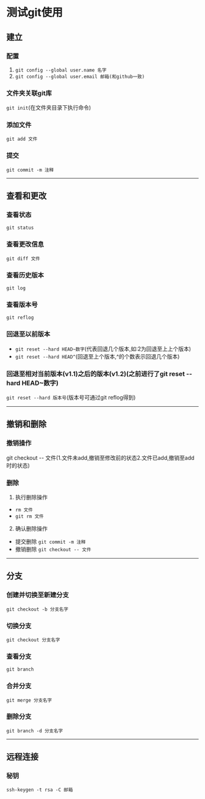 # 测试git使用
## 建立
### 配置
1. `git config --global user.name 名字`
2. `git config --global user.email 邮箱(和github一致)`
### 文件夹关联git库
`git init`(在文件夹目录下执行命令)
### 添加文件
`git add 文件`
### 提交
`git commit -m 注释`
***
## 查看和更改
### 查看状态
`git status`
### 查看更改信息
`git diff 文件`
### 查看历史版本
`git log`
### 查看版本号
`git reflog`
### 回退至以前版本
- `git reset --hard HEAD~数字`(代表回退几个版本,如:2为回退至上上个版本)
- `git reset --hard HEAD^`(回退至上个版本,^的个数表示回退几个版本)
### 回退至相对当前版本(v1.1)之后的版本(v1.2)(之前进行了git reset --hard HEAD~数字)
`git reset --hard 版本号`(版本号可通过git reflog得到)
***
## 撤销和删除
### 撤销操作
git checkout -- 文件(1.文件未add,撤销至修改前的状态2.文件已add,撤销至add时的状态)
### 删除
1. 执行删除操作
- `rm 文件`
- `git rm 文件`
2. 确认删除操作
- 提交删除 `git commit -m 注释`
- 撤销删除 `git checkout -- 文件`
***
## 分支
### 创建并切换至新建分支
`git checkout -b 分支名字`
### 切换分支
`git checkout 分支名字`
### 查看分支
`git branch`
### 合并分支
`git merge 分支名字`
### 删除分支
`git branch -d 分支名字`
***
## 远程连接
### 秘钥
`ssh-keygen -t rsa -C 邮箱`

